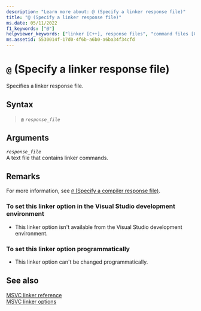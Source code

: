 ```yaml
---
description: "Learn more about: @ (Specify a linker response file)"
title: "@ (Specify a linker response file)"
ms.date: 05/11/2022
f1_keywords: ["@"]
helpviewer_keywords: ["linker [C++], response files", "command files [C++]", "command files [C++], linker response file", "@ linker option", "response files, C/C++ linker"]
ms.assetid: 5530014f-17d0-4f6b-a6b0-a6ba34f34cfd
---
```

# `@` (Specify a linker response file)

Specifies a linker response file.

## Syntax

> **`@`** *`response_file`*

## Arguments

*`response_file`*\
A text file that contains linker commands.

## Remarks

For more information, see [`@` (Specify a compiler response file)](at-specify-a-compiler-response-file.md).

### To set this linker option in the Visual Studio development environment

- This linker option isn't available from the Visual Studio development environment.

### To set this linker option programmatically

- This linker option can't be changed programmatically.

## See also

[MSVC linker reference](linking.md)\
[MSVC linker options](linker-options.md)
